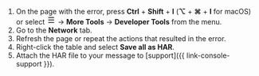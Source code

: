 1. On the page with the error, press **Ctrl** + **Shift** + **I** (**⌥** + **⌘** + **I** for macOS) or select ![image](../../_assets/support/firefox-menu.png) → **More Tools** → **Developer Tools** from the menu.
1. Go to the **Network** tab.
1. Refresh the page or repeat the actions that resulted in the error.
1. Right-click the table and select **Save all as HAR**.
1. Attach the HAR file to your message to [support]({{ link-console-support }}).